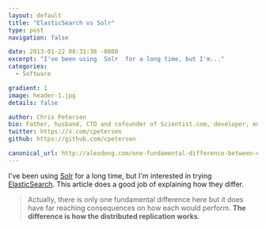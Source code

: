 ```yaml
---
layout: default
title: "ElasticSearch vs Solr"
type: post
navigation: false

date: 2013-01-22 08:31:38 -0800
excerpt: "I've been using  Solr  for a long time, but I'm..."
categories:
  - Software

gradient: 1
image: header-1.jpg
details: false

author: Chris Petersen
bio: Father, husband, CTO and cofounder of Scientist.com, developer, entrepreneur and technologist.
twitter: https://x.com/cpetersen
github: https://github.com/cpetersen

canonical_url: http://alexdong.com/one-fundamental-difference-between-elasticsearch-and-solr/
---
```



I've been using  [Solr](http://lucene.apache.org/solr/)  for a long time, but I'm interested in trying  [ElasticSearch](http://www.elasticsearch.org). This article does a good job of explaining how they differ.

 >
 >
 > Actually, there is only one fundamental difference here but it does have far reaching consequences on how each would perform. __The difference is how the distributed replication works__.
 >
 >
